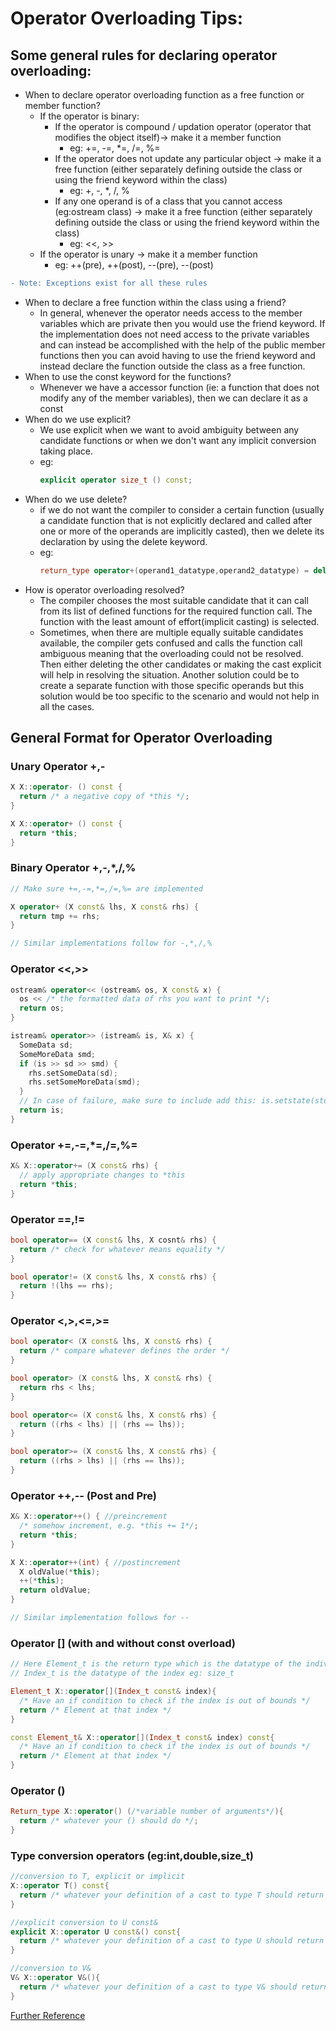 # Operator Overloading Tips:

## Some general rules for declaring operator overloading:
- When to declare operator overloading function as a free function or member function?
  - If the operator is binary:
    - If the operator is compound / updation operator (operator that modifies the object itself)-> make it a member function
      - eg: +=, -=, *=, /=, %=
    - If the operator does not update any particular object -> make it a free function (either separately defining outside the class or using the friend keyword within the class)
      - eg: +, -, *, /, %
    - If any one operand is of a class that you cannot access (eg:ostream class) -> make it a free function (either separately defining outside the class or using the friend keyword within the class)
      - eg: <<, >>
  - If the operator is unary -> make it a member function
     - eg: ++(pre), ++(post), --(pre), --(post)
```diff
- Note: Exceptions exist for all these rules
```
- When to declare a free function within the class using a friend?
  - In general, whenever the operator needs access to the member variables which are private then you would use the friend keyword. If the implementation does not need access to the private variables and can instead be accomplished with the help of the public member functions then you can avoid having to use the friend keyword and instead declare the function outside the class as a free function.
- When to use the const keyword for the functions?
  - Whenever we have a accessor function (ie: a function that does not modify any of the member variables), then we can declare it as a const
- When do we use explicit?
  - We use explicit when we want to avoid ambiguity between any candidate functions or when we don't want any implicit conversion taking place.
  - eg: 
    ```c++
    explicit operator size_t () const;
    ```
- When do we use delete?
  - if we do not want the compiler to consider a certain function (usually a candidate function that is not explicitly declared and called after one or more of the operands are implicitly casted), then we delete its declaration by using the delete keyword.
  - eg:
    ```c++
    return_type operator+(operand1_datatype,operand2_datatype) = delete;
    ```
- How is operator overloading resolved?
  - The compiler chooses the most suitable candidate that it can call from its list of defined functions for the required function call. The function with the least amount of effort(implicit casting) is selected.
  - Sometimes, when there are multiple equally suitable candidates available, the compiler gets confused and calls the function call ambiguous meaning that the overloading could not be resolved. Then either deleting the other candidates or making the cast explicit will help in resolving the situation. Another solution could be to create a separate function with those specific operands but this solution would be too specific to the scenario and would not help in all the cases.

## General Format for Operator Overloading

### Unary Operator +,-
```c++
X X::operator- () const {
  return /* a negative copy of *this */;  
}

X X::operator+ () const {
  return *this;
}
```

### Binary Operator +,-,*,/,%
```c++
// Make sure +=,-=,*=,/=,%= are implemented

X operator+ (X const& lhs, X const& rhs) {
  return tmp += rhs;
}

// Similar implementations follow for -,*,/,%
```

### Operator <<,>>
```c++
ostream& operator<< (ostream& os, X const& x) {
  os << /* the formatted data of rhs you want to print */;
  return os;
}

istream& operator>> (istream& is, X& x) {
  SomeData sd;
  SomeMoreData smd;
  if (is >> sd >> smd) {
    rhs.setSomeData(sd);
    rhs.setSomeMoreData(smd);
  }
  // In case of failure, make sure to include add this: is.setstate(std::ios_base::failbit);
  return is;
}
```

### Operator +=,-=,*=,/=,%=
```c++
X& X::operator+= (X const& rhs) {
  // apply appropriate changes to *this
  return *this;
}
```

### Operator ==,!=
```c++
bool operator== (X const& lhs, X cosnt& rhs) {
  return /* check for whatever means equality */
}

bool operator!= (X const& lhs, X const& rhs) {
  return !(lhs == rhs);
}
```

### Operator <,>,<=,>=
```c++
bool operator< (X const& lhs, X const& rhs) {
  return /* compare whatever defines the order */
}

bool operator> (X const& lhs, X const& rhs) {
  return rhs < lhs;
}

bool operator<= (X const& lhs, X const& rhs) {
  return ((rhs < lhs) || (rhs == lhs));
}

bool operator>= (X const& lhs, X const& rhs) {
  return ((rhs > lhs) || (rhs == lhs));
}

```

### Operator ++,-- (Post and Pre)
```c++
X& X::operator++() { //preincrement 
  /* somehow increment, e.g. *this += 1*/; 
  return *this; 
} 

X X::operator++(int) { //postincrement 
  X oldValue(*this); 
  ++(*this); 
  return oldValue; 
}

// Similar implementation follows for --
```

### Operator [] (with and without const overload)
```c++
// Here Element_t is the return type which is the datatype of the individual element eg: double
// Index_t is the datatype of the index eg: size_t

Element_t X::operator[](Index_t const& index){
  /* Have an if condition to check if the index is out of bounds */
  return /* Element at that index */
}

const Element_t& X::operator[](Index_t const& index) const{
  /* Have an if condition to check if the index is out of bounds */
  return /* Element at that index */
}
```


### Operator ()
```c++
Return_type X::operator() (/*variable number of arguments*/){
  return /* whatever your () should do */;
}
```


### Type conversion operators (eg:int,double,size_t)
```c++
//conversion to T, explicit or implicit
X::operator T() const{
  return /* whatever your definition of a cast to type T should return */;
}

//explicit conversion to U const&
explicit X::operator U const&() const{
  return /* whatever your definition of a cast to type U should return */;
} 

//conversion to V&
V& X::operator V&(){
  return /* whatever your definition of a cast to type V& should return */;
}
```

[Further Reference](https://arne-mertz.de/2015/01/operator-overloading-common-practice/)
